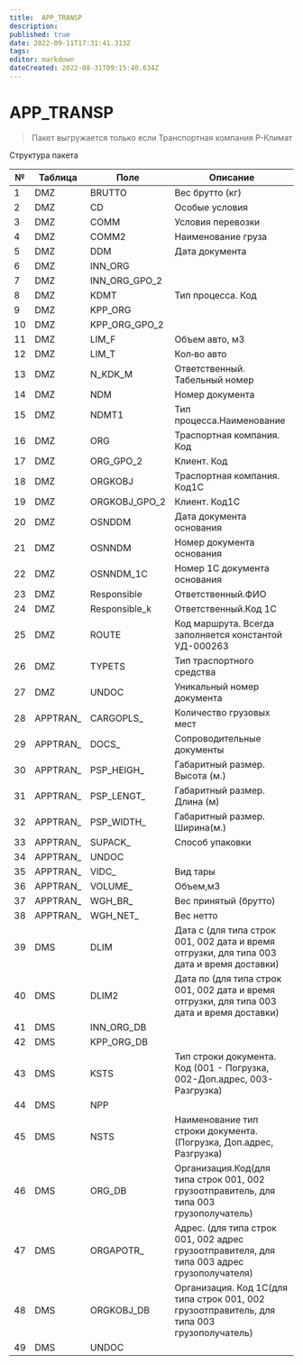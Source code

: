 ```yaml
---
title:  APP_TRANSP
description: 
published: true
date: 2022-09-11T17:31:41.313Z
tags: 
editor: markdown
dateCreated: 2022-08-31T09:15:40.634Z
---
```


# APP\_TRANSP

>Пакет выгружается только если Транспортная компания Р-Климат

Структура пакета

| **№** | **Таблица** | **Поле**          | **Описание**                                                                                |
| ----- | ----------- | ----------------- | ------------------------------------------------------------------------------------------- |
| 1     | DMZ         | BRUTTO            | Вес брутто (кг)                                                                             |
| 2     | DMZ         | CD                | Особые условия                                                                              |
| 3     | DMZ         | COMM              | Условия перевозки                                                                           |
| 4     | DMZ         | COMM2             | Наименование груза                                                                          |
| 5     | DMZ         | DDM               | Дата документа                                                                              |
| 6     | DMZ         |  INN\_ORG         |                                                                                             |
| 7     | DMZ         |  INN\_ORG\_GPO\_2 |                                                                                             |
| 8     | DMZ         |  KDMT             | Тип процесса. Код                                                                           |
| 9     | DMZ         |  KPP\_ORG         |                                                                                             |
| 10    | DMZ         | KPP\_ORG\_GPO\_2  |                                                                                             |
| 11    | DMZ         | LIM\_F            | Объем авто, м3                                                                              |
| 12    | DMZ         | LIM\_T            | Кол‑во авто                                                                                 |
| 13    | DMZ         | N\_KDK\_M         | Ответственный. Табельный номер                                                              |
| 14    | DMZ         | NDM               | Номер документа                                                                             |
| 15    | DMZ         | NDMT1             | Тип процесса.Наименование                                                                   |
| 16    | DMZ         | ORG               | Траспортная компания. Код                                                                   |
| 17    | DMZ         |  ORG\_GPO\_2      | Клиент. Код                                                                                 |
| 18    | DMZ         | ORGKOBJ           | Траспортная компания. Код1С                                                                 |
| 19    | DMZ         |  ORGKOBJ\_GPO\_2  | Клиент. Код1С                                                                               |
| 20    | DMZ         | OSNDDM            | Дата документа основания                                                                    |
| 21    | DMZ         | OSNNDM            | Номер документа основания                                                                   |
| 22    | DMZ         | OSNNDM\_1C        | Номер 1С документа основания                                                                |
| 23    | DMZ         | Responsible       | Ответственный.ФИО                                                                           |
| 24    | DMZ         | Responsible\_k    | Ответственный.Код 1С                                                                        |
| 25    | DMZ         | ROUTE             | Код маршрута. Всегда заполняется константой УД-000263                                       |
| 26    | DMZ         | TYPETS            | Тип траспортного средства                                                                   |
| 27    | DMZ         | UNDOC             | Уникальный номер документа                                                                  |
| 28    | APPTRAN\_   | CARGOPLS\_        | Количество грузовых мест                                                                    |
| 29    | APPTRAN\_   | DOCS\_            | Сопроводительные документы                                                                  |
| 30    | APPTRAN\_   | PSP\_HEIGH\_      | Габаритный размер. Высота (м.)                                                              |
| 31    | APPTRAN\_   | PSP\_LENGT\_      | Габаритный размер. Длина (м)                                                                |
| 32    | APPTRAN\_   | PSP\_WIDTH\_      | Габаритный размер. Ширина(м.)                                                               |
| 33    | APPTRAN\_   | SUPACK\_          | Способ упаковки                                                                             |
| 34    | APPTRAN\_   | UNDOC             |                                                                                             |
| 35    | APPTRAN\_   | VIDC\_            | Вид тары                                                                                    |
| 36    | APPTRAN\_   | VOLUME\_          | Объем,м3                                                                                    |
| 37    | APPTRAN\_   | WGH\_BR\_         | Вес принятый (брутто)                                                                       |
| 38    | APPTRAN\_   | WGH\_NET\_        | Вес нетто                                                                                   |
| 39    | DMS         | DLIM              | Дата с (для типа строк 001, 002 дата и время отгрузки, для типа 003 дата и время доставки)  |
| 40    | DMS         | DLIM2             | Дата по (для типа строк 001, 002 дата и время отгрузки, для типа 003 дата и время доставки) |
| 41    | DMS         |  INN\_ORG\_DB     |                                                                                             |
| 42    | DMS         | KPP\_ORG\_DB      |                                                                                             |
| 43    | DMS         | KSTS              | Тип строки документа. Код (001 - Погрузка, 002-Доп.адрес, 003-Разгрузка)                    |
| 44    | DMS         | NPP               |                                                                                             |
| 45    | DMS         | NSTS              | Наименование тип строки документа.(Погрузка, Доп.адрес, Разгрузка)                          |
| 46    | DMS         | ORG\_DB           | Организация.Код(для типа строк 001, 002 грузоотправитель, для типа 003 грузополучатель)     |
| 47    | DMS         | ORGAPOTR\_        | Адрес. (для типа строк 001, 002 адрес грузоотправителя, для типа 003 адрес грузополучателя) |
| 48    | DMS         | ORGKOBJ\_DB       | Организация. Код 1С(для типа строк 001, 002 грузоотправитель, для типа 003 грузополучатель) |
| 49    | DMS         | UNDOC             |                                                                                             |

&#x20;




